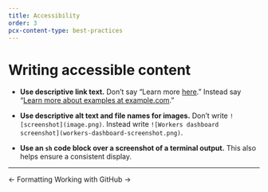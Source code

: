 ```yaml
---
title: Accessibility
order: 3
pcx-content-type: best-practices
---
```


# Writing accessible content

- **Use descriptive link text.** Don’t say “Learn more [here](https://example.com).” Instead say “[Learn more about examples at example.com](https://example.com).”

- **Use descriptive alt text and file names for images.** Don’t write `![screenshot](image.png)`. Instead write `![Workers dashboard screenshot](workers-dashboard-screenshot.png)`.

- **Use an `sh` code block over a screenshot of a terminal output.** This also helps ensure a consistent display.

--------------------------------

<ButtonGroup>
  <bongo:button type="secondary" href="/contributing/content/formatting">← Formatting</bongo:button>
  <bongo:button type="secondary" href="/contributing/content/working-with-github">Working with GitHub →</bongo:button>
</ButtonGroup>
